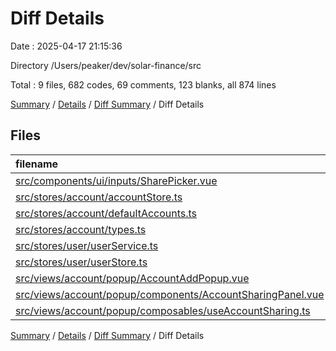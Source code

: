 # Diff Details

Date : 2025-04-17 21:15:36

Directory /Users/peaker/dev/solar-finance/src

Total : 9 files,  682 codes, 69 comments, 123 blanks, all 874 lines

[Summary](results.md) / [Details](details.md) / [Diff Summary](diff.md) / Diff Details

## Files
| filename | language | code | comment | blank | total |
| :--- | :--- | ---: | ---: | ---: | ---: |
| [src/components/ui/inputs/SharePicker.vue](/src/components/ui/inputs/SharePicker.vue) | Vue | 163 | 1 | 27 | 191 |
| [src/stores/account/accountStore.ts](/src/stores/account/accountStore.ts) | TypeScript | 48 | 23 | 15 | 86 |
| [src/stores/account/defaultAccounts.ts](/src/stores/account/defaultAccounts.ts) | TypeScript | 7 | 0 | 0 | 7 |
| [src/stores/account/types.ts](/src/stores/account/types.ts) | TypeScript | 3 | 2 | 3 | 8 |
| [src/stores/user/userService.ts](/src/stores/user/userService.ts) | TypeScript | 30 | 9 | 3 | 42 |
| [src/stores/user/userStore.ts](/src/stores/user/userStore.ts) | TypeScript | 30 | 10 | -1 | 39 |
| [src/views/account/popup/AccountAddPopup.vue](/src/views/account/popup/AccountAddPopup.vue) | Vue | 49 | 0 | 9 | 58 |
| [src/views/account/popup/components/AccountSharingPanel.vue](/src/views/account/popup/components/AccountSharingPanel.vue) | Vue | 302 | 1 | 57 | 360 |
| [src/views/account/popup/composables/useAccountSharing.ts](/src/views/account/popup/composables/useAccountSharing.ts) | TypeScript | 50 | 23 | 10 | 83 |

[Summary](results.md) / [Details](details.md) / [Diff Summary](diff.md) / Diff Details